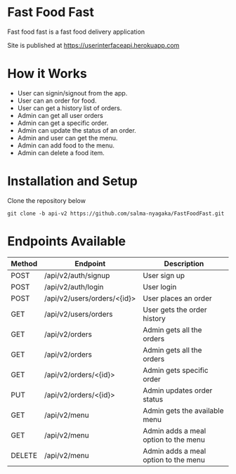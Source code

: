 # Fast Food Fast

Fast food fast is a fast food delivery application

Site is published at https://userinterfaceapi.herokuapp.com

# How it Works
- User can signin/signout from the app. 
- User can an order for food.
- User can get a history list of orders.
- Admin can get all user orders
- Admin can get a specific order.
- Admin can update the status of an order. 
- Admin and user can get the menu.
- Admin can add food to the menu.
- Admin can delete a food item.



# Installation and Setup

Clone the repository below

```
git clone -b api-v2 https://github.com/salma-nyagaka/FastFoodFast.git
```

# Endpoints Available

| Method | Endpoint                        | Description                           | 
| ------ | ------------------------------- | ------------------------------------- | 
| POST   | /api/v2/auth/signup             | User sign up                          |
| POST   | /api/v2/auth/login              | User login                            | 
| POST   | /api/v2/users/orders/<{id}>     | User places an order                  | 
| GET    | /api/v2/users/orders            | User gets the order history           | 
| GET    | /api/v2/orders                  | Admin gets all the orders             | 
| GET    | /api/v2/orders                  | Admin gets all the orders             | 
| GET    | /api/v2/orders/<{id}>           | Admin gets specific order             | 
| PUT    | /api/v2/orders/<{id}>           | Admin updates order status            | 
| GET    | /api/v2/menu                    | Admin gets the available menu         | 
| GET    | /api/v2/menu                    | Admin adds a meal option to the menu  | 
| DELETE | /api/v2/menu                    | Admin adds a meal option to the menu  | 





